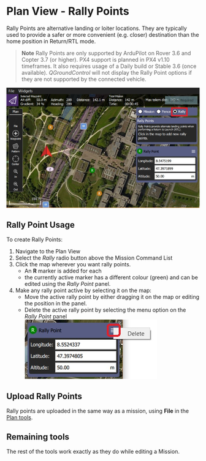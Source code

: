 # Plan View - Rally Points

Rally Points are alternative landing or loiter locations. They are typically used to provide a safer or more convenient (e.g. closer) destination than the home position in Return/RTL mode.

> **Note** Rally Points are only supported by ArduPilot on Rover 3.6 and Copter 3.7 (or higher). PX4 support is planned in PX4 v1.10 timeframes. It also requires usage of a Daily build or Stable 3.6 (once available). *QGroundControl* will not display the Rally Point options if they are not supported by the connected vehicle.

![Rally Points](../../../assets/plan/rally/rally_points_overview.jpg)

## Rally Point Usage

To create Rally Points:

1. Navigate to the Plan View
2. Select the *Rally* radio button above the Mission Command List
3. Click the map wherever you want rally points. 
    - An **R** marker is added for each
    - the currently active marker has a different colour (green) and can be edited using the *Rally Point* panel.
4. Make any rally point active by selecting it on the map: 
    - Move the active rally point by either dragging it on the map or editing the position in the panel.
    - Delete the active rally point by selecting the menu option on the *Rally Point* panel ![Delete Rally Point](../../../assets/plan/rally/rally_points_delete.jpg)

## Upload Rally Points

Rally points are uploaded in the same way as a mission, using **File** in the [Plan tools](../PlanView/PlanView.md).

## Remaining tools

The rest of the tools work exactly as they do while editing a Mission.